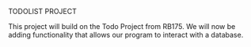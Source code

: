 TODOLIST PROJECT

This project will build on the Todo Project from RB175. We will now be adding functionality that allows our program to interact with a database.